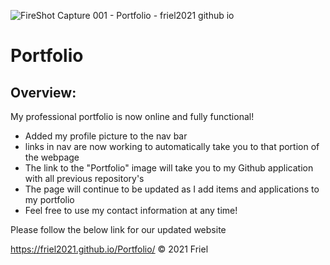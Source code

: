 ![FireShot Capture 001 - Portfolio - friel2021 github io](https://user-images.githubusercontent.com/87154134/127534911-d42861b8-5ab9-4198-8e89-262bee8d7692.png)


# Portfolio
## Overview:

My professional portfolio is now online and fully functional!
  - Added my profile picture to the nav bar
  - links in nav are now working to automatically take you to that portion of the webpage
  - The link to the "Portfolio" image will take you to my Github application with all previous repository's
  - The page will continue to be updated as I add items and applications to my portfolio
  - Feel free to use my contact information at any time!

Please follow the below link for our updated website

https://friel2021.github.io/Portfolio/
© 2021 Friel
